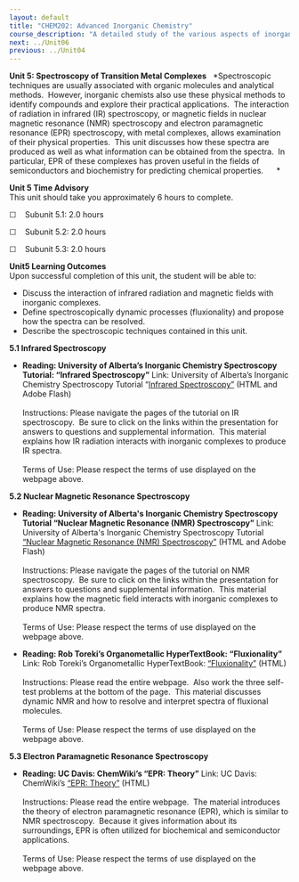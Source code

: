 ```yaml
---
layout: default
title: "CHEM202: Advanced Inorganic Chemistry"
course_description: "A detailed study of the various aspects of inorganic complexes, their physical and chemical properties, and the practical applications that these complexes can have in industrial, analytical, and medicinal chemistry."
next: ../Unit06
previous: ../Unit04
---
```

**Unit 5: Spectroscopy of Transition Metal Complexes** <span
id="5"></span> 
*Spectroscopic techniques are usually associated with organic molecules
and analytical methods.  However, inorganic chemists also use these
physical methods to identify compounds and explore their practical
applications.  The interaction of radiation in infrared (IR)
spectroscopy, or magnetic fields in nuclear magnetic resonance (NMR)
spectroscopy and electron paramagnetic resonance (EPR) spectroscopy,
with metal complexes, allows examination of their physical properties. 
This unit discusses how these spectra are produced as well as what
information can be obtained from the spectra.  In particular, EPR of
these complexes has proven useful in the fields of semiconductors and
biochemistry for predicting chemical properties.      *

**Unit 5 Time Advisory**  
This unit should take you approximately 6 hours to complete.  
  
 ☐    Subunit 5.1: 2.0 hours  
  
 ☐    Subunit 5.2: 2.0 hours  
  
 ☐    Subunit 5.3: 2.0 hours

**Unit5 Learning Outcomes**  
Upon successful completion of this unit, the student will be able to:  
-   Discuss the interaction of infrared radiation and magnetic fields
    with inorganic complexes.
-   Define spectroscopically dynamic processes (fluxionality) and
    propose how the spectra can be resolved.
-   Describe the spectroscopic techniques contained in this unit.

**5.1 Infrared Spectroscopy** <span id="5.1"></span> 
-   **Reading: University of Alberta’s Inorganic Chemistry Spectroscopy
    Tutorial: “Infrared Spectroscopy”**
    Link: University of Alberta’s Inorganic Chemistry Spectroscopy
    Tutorial “[Infrared
    Spectroscopy”](http://www.chem.ualberta.ca/~inorglab/spectut/IRpg1.html) (HTML
    and Adobe Flash)  
        
     Instructions: Please navigate the pages of the tutorial on IR
    spectroscopy.  Be sure to click on the links within the presentation
    for answers to questions and supplemental information.  This
    material explains how IR radiation interacts with inorganic
    complexes to produce IR spectra.  
        
     Terms of Use: Please respect the terms of use displayed on the
    webpage above.

**5.2 Nuclear Magnetic Resonance Spectroscopy** <span id="5.2"></span> 
-   **Reading: University of Alberta's Inorganic Chemistry Spectroscopy
    Tutorial “Nuclear Magnetic Resonance (NMR) Spectroscopy”**
    Link: University of Alberta's Inorganic Chemistry Spectroscopy
    Tutorial [“Nuclear Magnetic Resonance (NMR)
    Spectroscopy”](http://www.chem.ualberta.ca/~inorglab/spectut/NMRpg1.html) (HTML
    and Adobe Flash)  
        
     Instructions: Please navigate the pages of the tutorial on NMR
    spectroscopy.  Be sure to click on the links within the presentation
    for answers to questions and supplemental information.  This
    material explains how the magnetic field interacts with inorganic
    complexes to produce NMR spectra.  
        
     Terms of Use: Please respect the terms of use displayed on the
    webpage above.

-   **Reading: Rob Toreki’s Organometallic HyperTextBook:
    “Fluxionality”**
    Link: Rob Toreki’s Organometallic HyperTextBook:
    [“Fluxionality”](http://www.ilpi.com/organomet/fluxional.html) (HTML)  
        
     Instructions: Please read the entire webpage.  Also work the three
    self-test problems at the bottom of the page.  This material
    discusses dynamic NMR and how to resolve and interpret spectra of
    fluxional molecules.  
        
     Terms of Use: Please respect the terms of use displayed on the
    webpage above.

**5.3 Electron Paramagnetic Resonance Spectroscopy** <span
id="5.3"></span> 
-   **Reading: UC Davis: ChemWiki’s “EPR: Theory”**
    Link: UC Davis: ChemWiki’s [“EPR:
    Theory”](https://web.archive.org/web/20120510091840/http://chemwiki.ucdavis.edu/Wikitexts/UC_Davis/UCD_Chem_205%3A_Larsen/ChemWiki_Module_Topics/EPR%3A_Theory) (HTML)  
        
     Instructions: Please read the entire webpage.  The material
    introduces the theory of electron paramagnetic resonance (EPR),
    which is similar to NMR spectroscopy.  Because it gives information
    about its surroundings, EPR is often utilized for biochemical and
    semiconductor applications.  
        
     Terms of Use: Please respect the terms of use displayed on the
    webpage above.



